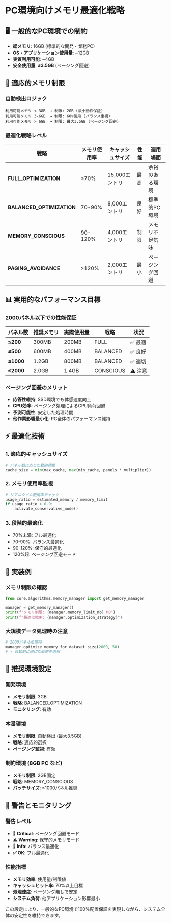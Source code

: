 # PC環境向けメモリ最適化戦略

## 🖥️ **一般的なPC環境での制約**

- **総メモリ**: 16GB (標準的な開発・業務PC)
- **OS・アプリケーション使用量**: ~12GB
- **実質利用可能**: ~4GB
- **安全使用量**: **≤3.5GB** (ページング回避)

## 🎯 **適応的メモリ制限**

### 自動検出ロジック
```
利用可能メモリ < 3GB  → 制限: 2GB (最小動作保証)
利用可能メモリ 3-6GB  → 制限: 60%使用 (バランス重視)
利用可能メモリ > 6GB  → 制限: 最大3.5GB (ページング回避)
```

### 最適化戦略レベル

| 戦略 | メモリ使用率 | キャッシュサイズ | 性能 | 適用場面 |
|------|-------------|----------------|------|----------|
| **FULL_OPTIMIZATION** | ≤70% | 15,000エントリ | 最高 | 余裕のある環境 |
| **BALANCED_OPTIMIZATION** | 70-90% | 8,000エントリ | 良好 | 標準的PC環境 |
| **MEMORY_CONSCIOUS** | 90-120% | 4,000エントリ | 制限 | メモリ不足気味 |
| **PAGING_AVOIDANCE** | >120% | 2,000エントリ | 最小 | ページング回避 |

## 📊 **実用的なパフォーマンス目標**

### 2000パネル以下での性能保証

| パネル数 | 推奨メモリ | 実際使用量 | 戦略 | 状況 |
|---------|-----------|------------|------|------|
| **≤200** | 300MB | 200MB | FULL | ✅ 最適 |
| **≤500** | 600MB | 400MB | BALANCED | ✅ 良好 |
| **≤1000** | 1.2GB | 800MB | BALANCED | ✅ 適切 |
| **≤2000** | 2.0GB | 1.4GB | CONSCIOUS | ⚠️ 注意 |

### ページング回避のメリット
- **応答性維持**: SSD環境でも体感速度向上
- **CPU効率**: ページング処理によるCPU負荷回避
- **予測可能性**: 安定した処理時間
- **他作業影響最小化**: PC全体のパフォーマンス維持

## ⚡ **最適化技術**

### 1. **適応的キャッシュサイズ**
```python
# パネル数に応じた動的調整
cache_size = min(max_cache, max(min_cache, panels * multiplier))
```

### 2. **メモリ使用率監視**
```python
# リアルタイム使用率チェック
usage_ratio = estimated_memory / memory_limit
if usage_ratio > 0.9:
    activate_conservative_mode()
```

### 3. **段階的最適化**
- 70%未満: フル最適化
- 70-90%: バランス最適化
- 90-120%: 保守的最適化
- 120%超: ページング回避モード

## 🔧 **実装例**

### メモリ制限の確認
```python
from core.algorithms.memory_manager import get_memory_manager

manager = get_memory_manager()
print(f"メモリ制限: {manager.memory_limit_mb} MB")
print(f"最適化戦略: {manager.optimization_strategy}")
```

### 大規模データ処理時の注意
```python
# 2000パネル処理時
manager.optimize_memory_for_dataset_size(2000, 50)
# → 自動的に適切な戦略を選択
```

## 🎯 **推奨環境設定**

### 開発環境
- **メモリ制限**: 3GB
- **戦略**: BALANCED_OPTIMIZATION
- **モニタリング**: 有効

### 本番環境
- **メモリ制限**: 自動検出 (最大3.5GB)
- **戦略**: 適応的選択
- **ページング監視**: 有効

### 制約環境 (8GB PC など)
- **メモリ制限**: 2GB固定
- **戦略**: MEMORY_CONSCIOUS
- **バッチサイズ**: ≤1000パネル推奨

## 🚨 **警告とモニタリング**

### 警告レベル
- **🚨 Critical**: ページング回避モード
- **⚠️ Warning**: 保守的メモリモード
- **🔧 Info**: バランス最適化
- **✅ OK**: フル最適化

### 性能指標
- **メモリ効率**: 使用量/制限値
- **キャッシュヒット率**: 70%以上目標
- **処理速度**: ページング無しで安定
- **システム負荷**: 他アプリケーション影響最小

この設定により、一般的なPC環境で100%配置保証を実現しながら、システム全体の安定性を維持できます。